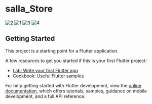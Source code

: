 # salla_Store
![2](https://user-images.githubusercontent.com/86397791/172332519-3c4a8e4f-805f-4789-b558-0a88e9551369.png)
![1](https://user-images.githubusercontent.com/86397791/172332352-41c9601f-6cfd-4f68-9aed-4743e556769b.png)
![3](https://user-images.githubusercontent.com/86397791/172332630-0ab858aa-1f91-4d65-a5b2-0892e38bd685.png)
![4](https://user-images.githubusercontent.com/86397791/172334741-85f4cf05-fb8b-40de-9a15-cf5b295b625e.png)





## Getting Started

This project is a starting point for a Flutter application.

A few resources to get you started if this is your first Flutter project:

- [Lab: Write your first Flutter app](https://docs.flutter.dev/get-started/codelab)
- [Cookbook: Useful Flutter samples](https://docs.flutter.dev/cookbook)

For help getting started with Flutter development, view the
[online documentation](https://docs.flutter.dev/), which offers tutorials,
samples, guidance on mobile development, and a full API reference.
